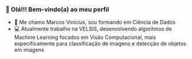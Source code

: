 ### 👋 Olá!!! Bem-vindo(a) ao meu perfil
- 🧔 Me chamo Marcos Vinícius, sou formando em Ciência de Dados
- 💻 Atualmente trabalho na VELSIS, desenvolvendo algoritmos de Machine Learning focados em Visão Computacional, mais especificamente para classificação de imagens e detecção de objetos em imagens
